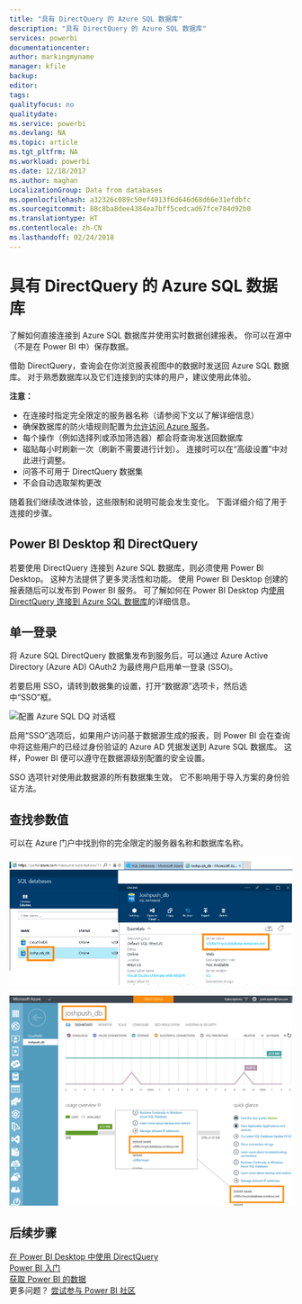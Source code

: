 ```yaml
---
title: "具有 DirectQuery 的 Azure SQL 数据库"
description: "具有 DirectQuery 的 Azure SQL 数据库"
services: powerbi
documentationcenter: 
author: markingmyname
manager: kfile
backup: 
editor: 
tags: 
qualityfocus: no
qualitydate: 
ms.service: powerbi
ms.devlang: NA
ms.topic: article
ms.tgt_pltfrm: NA
ms.workload: powerbi
ms.date: 12/18/2017
ms.author: maghan
LocalizationGroup: Data from databases
ms.openlocfilehash: a32326c089c50ef4913f6d646d68d66e31efdbfc
ms.sourcegitcommit: 88c8ba8dee4384ea7bff5cedcad67fce784d92b0
ms.translationtype: HT
ms.contentlocale: zh-CN
ms.lasthandoff: 02/24/2018
---
```

# <a name="azure-sql-database-with-directquery"></a>具有 DirectQuery 的 Azure SQL 数据库
了解如何直接连接到 Azure SQL 数据库并使用实时数据创建报表。 你可以在源中（不是在 Power BI 中）保存数据。

借助 DirectQuery，查询会在你浏览报表视图中的数据时发送回 Azure SQL 数据库。 对于熟悉数据库以及它们连接到的实体的用户，建议使用此体验。

**注意：**

* 在连接时指定完全限定的服务器名称（请参阅下文以了解详细信息）
* 确保数据库的防火墙规则配置为[允许访问 Azure 服务](https://msdn.microsoft.com/library/azure/ee621782.aspx)。
* 每个操作（例如选择列或添加筛选器）都会将查询发送回数据库
* 磁贴每小时刷新一次（刷新不需要进行计划）。 连接时可以在“高级设置”中对此进行调整。
* 问答不可用于 DirectQuery 数据集
* 不会自动选取架构更改

随着我们继续改进体验，这些限制和说明可能会发生变化。 下面详细介绍了用于连接的步骤。 

## <a name="power-bi-desktop-and-directquery"></a>Power BI Desktop 和 DirectQuery
若要使用 DirectQuery 连接到 Azure SQL 数据库，则必须使用 Power BI Desktop。 这种方法提供了更多灵活性和功能。 使用 Power BI Desktop 创建的报表随后可以发布到 Power BI 服务。 可了解如何在 Power BI Desktop 内[使用 DirectQuery 连接到 Azure SQL 数据库](desktop-use-directquery.md)的详细信息。 

## <a name="single-sign-on"></a>单一登录

将 Azure SQL DirectQuery 数据集发布到服务后，可以通过 Azure Active Directory (Azure AD) OAuth2 为最终用户启用单一登录 (SSO)。 

若要启用 SSO，请转到数据集的设置，打开“数据源”选项卡，然后选中“SSO”框。

![配置 Azure SQL DQ 对话框](media/service-azure-sql-database-with-direct-connect/sso-dialog.png)

启用“SSO”选项后，如果用户访问基于数据源生成的报表，则 Power BI 会在查询中将这些用户的已经过身份验证的 Azure AD 凭据发送到 Azure SQL 数据库。 这样，Power BI 便可以遵守在数据源级别配置的安全设置。

SSO 选项针对使用此数据源的所有数据集生效。 它不影响用于导入方案的身份验证方法。

## <a name="finding-parameter-values"></a>查找参数值
可以在 Azure 门户中找到你的完全限定的服务器名称和数据库名称。

![](media/service-azure-sql-database-with-direct-connect/azureportnew_update.png)

![](media/service-azure-sql-database-with-direct-connect/azureportal_update.png)

## <a name="next-steps"></a>后续步骤
[在 Power BI Desktop 中使用 DirectQuery](desktop-use-directquery.md)  
[Power BI 入门](service-get-started.md)  
[获取 Power BI 的数据](service-get-data.md)  
更多问题？ [尝试参与 Power BI 社区](http://community.powerbi.com/)
